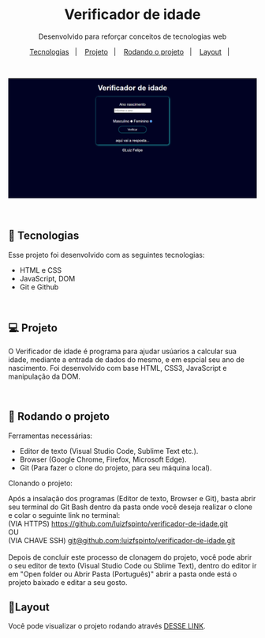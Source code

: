 <h1 align="center">Verificador de idade</h1>

<p align="center">
Desenvolvido para reforçar conceitos de tecnologias web<br/>


<p align="center">
  <a href="#-tecnologias">Tecnologias</a>&nbsp;&nbsp;&nbsp;|&nbsp;&nbsp;&nbsp;
  <a href="#-projeto">Projeto</a>&nbsp;&nbsp;&nbsp;|&nbsp;&nbsp;&nbsp;
  <a href="#-rodando-o-projeto">Rodando o projeto</a>&nbsp;&nbsp;&nbsp;|&nbsp;&nbsp;&nbsp;
  <a href="#-layout">Layout</a>&nbsp;&nbsp;&nbsp;|&nbsp;&nbsp;&nbsp;
</p>

<br>

<p align="center">
 <img alt="License" src="./.github/priview.png">
</p>

<br>

## 🚀 Tecnologias

Esse projeto foi desenvolvido com as seguintes tecnologias:

- HTML e CSS
- JavaScript, DOM
- Git e Github

<br>

## 💻 Projeto

O Verificador de idade é programa para ajudar usúarios a calcular sua idade, mediante a entrada de dados do mesmo, e em espcial seu ano de nascimento. Foi desenvolvido com base HTML, CSS3, JavaScript e manipulação da DOM.

<br>

## 📳 Rodando o projeto
Ferramentas necessárias: 
- Editor de texto (Visual Studio Code, Sublime Text etc.).
- Browser (Google Chrome, Firefox, Microsoft Edge).
- Git (Para fazer o clone do projeto, para seu máquina local).

Clonando o projeto:

Após a insalação dos programas (Editor de texto, Browser e Git), basta abrir seu terminal do Git Bash dentro da pasta onde você deseja realizar o clone e colar o seguinte link no terminal: <br> (VIA HTTPS) https://github.com/luizfspinto/verificador-de-idade.git<br>OU<BR>
(VIA CHAVE SSH) [git@github.com:luizfspinto/verificador-de-idade.git](git@github.com:luizfspinto/verificador-de-idade.git)
<br><br>
Depois de concluir este processo de clonagem do projeto, você pode abrir o seu editor de texto (Visual Studio Code ou Sblime Text), dentro do editor ir em "Open folder ou Abrir Pasta (Português)" abrir a pasta onde está o projeto baixado e editar a seu gosto.

## 🔖Layout

Você pode visualizar o projeto rodando através [DESSE LINK](https://www.figma.com/community/file/1195327109778210238).

